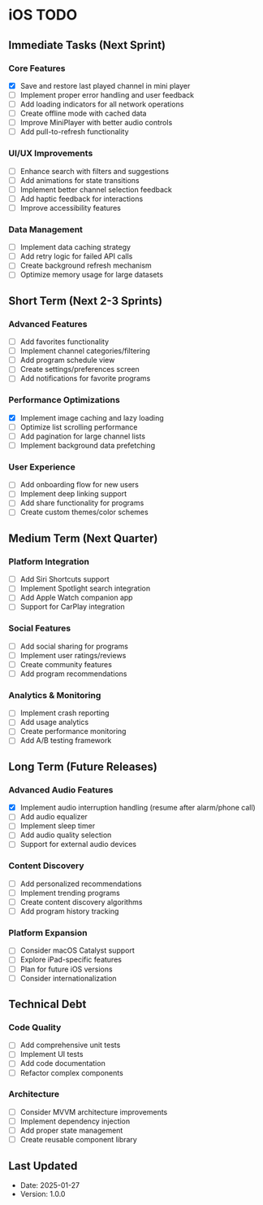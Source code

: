 # iOS TODO

## Immediate Tasks (Next Sprint)

### Core Features
- [x] Save and restore last played channel in mini player
- [ ] Implement proper error handling and user feedback
- [ ] Add loading indicators for all network operations
- [ ] Create offline mode with cached data
- [ ] Improve MiniPlayer with better audio controls
- [ ] Add pull-to-refresh functionality

### UI/UX Improvements
- [ ] Enhance search with filters and suggestions
- [ ] Add animations for state transitions
- [ ] Implement better channel selection feedback
- [ ] Add haptic feedback for interactions
- [ ] Improve accessibility features

### Data Management
- [ ] Implement data caching strategy
- [ ] Add retry logic for failed API calls
- [ ] Create background refresh mechanism
- [ ] Optimize memory usage for large datasets

## Short Term (Next 2-3 Sprints)

### Advanced Features
- [ ] Add favorites functionality
- [ ] Implement channel categories/filtering
- [ ] Add program schedule view
- [ ] Create settings/preferences screen
- [ ] Add notifications for favorite programs

### Performance Optimizations
- [x] Implement image caching and lazy loading
- [ ] Optimize list scrolling performance
- [ ] Add pagination for large channel lists
- [ ] Implement background data prefetching

### User Experience
- [ ] Add onboarding flow for new users
- [ ] Implement deep linking support
- [ ] Add share functionality for programs
- [ ] Create custom themes/color schemes

## Medium Term (Next Quarter)

### Platform Integration
- [ ] Add Siri Shortcuts support
- [ ] Implement Spotlight search integration
- [ ] Add Apple Watch companion app
- [ ] Support for CarPlay integration

### Social Features
- [ ] Add social sharing for programs
- [ ] Implement user ratings/reviews
- [ ] Create community features
- [ ] Add program recommendations

### Analytics & Monitoring
- [ ] Implement crash reporting
- [ ] Add usage analytics
- [ ] Create performance monitoring
- [ ] Add A/B testing framework

## Long Term (Future Releases)

### Advanced Audio Features
- [x] Implement audio interruption handling (resume after alarm/phone call)
- [ ] Add audio equalizer
- [ ] Implement sleep timer
- [ ] Add audio quality selection
- [ ] Support for external audio devices

### Content Discovery
- [ ] Add personalized recommendations
- [ ] Implement trending programs
- [ ] Create content discovery algorithms
- [ ] Add program history tracking

### Platform Expansion
- [ ] Consider macOS Catalyst support
- [ ] Explore iPad-specific features
- [ ] Plan for future iOS versions
- [ ] Consider internationalization

## Technical Debt

### Code Quality
- [ ] Add comprehensive unit tests
- [ ] Implement UI tests
- [ ] Add code documentation
- [ ] Refactor complex components

### Architecture
- [ ] Consider MVVM architecture improvements
- [ ] Implement dependency injection
- [ ] Add proper state management
- [ ] Create reusable component library

## Last Updated
- Date: 2025-01-27
- Version: 1.0.0 